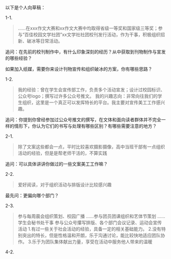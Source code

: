 以下是个人向草稿：

1-1.

> ……在xxx作文大赛和xx作文大赛中均取得省级一等奖和国家级三等奖；参与“百佳校园文学社团”xx文学社社团校刊发行活动，作为干事，积极组织招新、破冰等日常活动。

追问：在先前的校刊制作中，有什么印象深刻的经历？从中获取到刊物制作与宣发的哪些经验？

如果加入纸媒，需要你来设计刊物宣传和组织破冰的方案，你有哪些思路？

1-2.

> 我的经验：曾在学生会宣传部工作，负责多个活动宣发；设计过校园标识、公众号logo；撰写过许多公众号推文。
> 我的兴趣志向：非常向往我们的学生组织，这里是一个真正可以发挥特长的平台。我主要对宣传美工工作感兴趣。

追问：你提到你曾经参加过公众号推文的撰写，在文体和面向读者群体并不完全一样的情形下，你认为它们的书写与处理有哪些区别？有哪些需要注意的地方？

2-1.

> 除了文案这些都会一点，平时比较喜欢摄影摄像，高中当班干部有一点组织活动的经验，但是是帮老师干活的，不算实践

追问：可以具体讲讲你做过的一些文案美工工作嘛？

2-2.

> 爱好阅读，对于组织活动与排版设计比较感兴趣

最先问：更偏向哪个部门？

2-3.

> 参与每周晨会组织策划、校园广播
> ……参与团员团课组织和艺体节策划
> ……学生会秘书处干事 参与公众号攥写排版、各个部门会议记录、运动会宣传活动
> 1.有过一些关于社会活动的经验，具备一定的相关基础能力。
> 2.没有特别突出的特长，但是性格温和开朗，乐于沟通讨论，能比较快地适应团队协作。
> 3.乐于为团队集体献出力量，享受在活动中服务他人带来的温暖





4-2.

> 